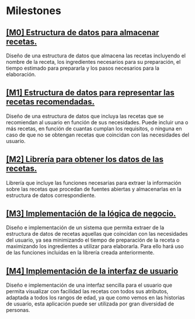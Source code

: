 # Milestones
## [[M0] Estructura de datos para almacenar recetas.](https://github.com/mariavallejo20/proyecto_mvo/milestone/1)
Diseño de una estructura de datos que almacena las recetas incluyendo el nombre de la receta, los ingredientes necesarios para su preparación, el tiempo estimado para prepararla y los pasos necesarios para la elaboración.

## [[M1] Estructura de datos para representar las recetas recomendadas.](https://github.com/mariavallejo20/proyecto_mvo/milestone/2)
Diseño de una estructura de datos que incluya las recetas que se recomiendan al usuario en función de sus necesidades. Puede incluir una o más recetas, en función de cuantas cumplan los requisitos, o ninguna en caso de que no se obtengan recetas que coincidan con las necesidades del usuario.

## [[M2] Librería para obtener los datos de las recetas.](https://github.com/mariavallejo20/proyecto_mvo/milestone/3)
Librería que incluye las funciones necesarias para extraer la información sobre las recetas que procedan de fuentes abiertas y almacenarlas en la estructura de datos correspondiente.

## [[M3] Implementación de la lógica de negocio.](https://github.com/mariavallejo20/proyecto_mvo/milestone/4)
Diseño e implementación de un sistema que permita extraer de la estructura de datos de recetas aquellas que coincidan con las necesidades del usuario, ya sea minimizando el tiempo de preparación de la receta o maximizando los ingredientes a utilizar para elaborarla.
Para ello hará uso de las funciones incluidas en la librería creada anteriormente.

## [[M4] Implementación de la interfaz de usuario](https://github.com/mariavallejo20/proyecto_mvo/milestone/5)
Diseño e implementación de una interfaz sencilla para el usuario que permita visualizar con facilidad las recetas con todos sus atributos, adaptada a todos los rangos de edad, ya que como vemos en las historias de usuario, esta aplicación puede ser utilizada por gran diversidad de personas.
